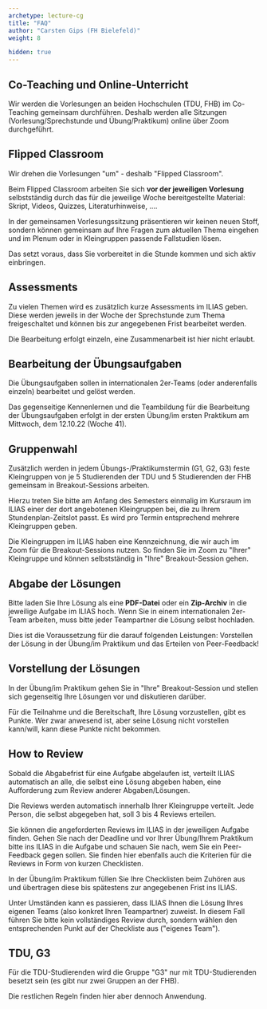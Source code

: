 ```yaml
---
archetype: lecture-cg
title: "FAQ"
author: "Carsten Gips (FH Bielefeld)"
weight: 8

hidden: true
---
```



## Co-Teaching und Online-Unterricht

Wir werden die Vorlesungen an beiden Hochschulen (TDU, FHB) im Co-Teaching gemeinsam
durchführen. Deshalb werden alle Sitzungen (Vorlesung/Sprechstunde und Übung/Praktikum)
online über Zoom durchgeführt.


## Flipped Classroom

Wir drehen die Vorlesungen "um" - deshalb "Flipped Classroom".

Beim Flipped Classroom arbeiten Sie sich **vor der jeweiligen Vorlesung** selbstständig
durch das für die jeweilige Woche bereitgestellte Material: Skript, Videos, Quizzes,
Literaturhinweise, ....

In der gemeinsamen Vorlesungssitzung präsentieren wir keinen neuen Stoff, sondern können
gemeinsam auf Ihre Fragen zum aktuellen Thema eingehen und im Plenum oder in Kleingruppen
passende Fallstudien lösen.

Das setzt voraus, dass Sie vorbereitet in die Stunde kommen und sich aktiv einbringen.


## Assessments

Zu vielen Themen wird es zusätzlich kurze Assessments im ILIAS geben. Diese werden
jeweils in der Woche der Sprechstunde zum Thema freigeschaltet und können bis zur
angegebenen Frist bearbeitet werden.

Die Bearbeitung erfolgt einzeln, eine Zusammenarbeit ist hier nicht erlaubt.


## Bearbeitung der Übungsaufgaben

Die Übungsaufgaben sollen in internationalen 2er-Teams (oder anderenfalls einzeln)
bearbeitet und gelöst werden.

Das gegenseitige Kennenlernen und die Teambildung für die Bearbeitung der Übungsaufgaben
erfolgt in der ersten Übung/im ersten Praktikum am Mittwoch, dem 12.10.22 (Woche 41).


## Gruppenwahl

Zusätzlich werden in jedem Übungs-/Praktikumstermin (G1, G2, G3) feste Kleingruppen
von je 5 Studierenden der TDU und 5 Studierenden der FHB gemeinsam in Breakout-Sessions
arbeiten.

Hierzu treten Sie bitte am Anfang des Semesters einmalig im Kursraum im ILIAS einer der
dort angebotenen Kleingruppen bei, die zu Ihrem Stundenplan-Zeitslot passt. Es wird pro
Termin entsprechend mehrere Kleingruppen geben.

Die Kleingruppen im ILIAS haben eine Kennzeichnung, die wir auch im Zoom für die
Breakout-Sessions nutzen. So finden Sie im Zoom zu "Ihrer" Kleingruppe und können
selbstständig in "Ihre" Breakout-Session gehen.


## Abgabe der Lösungen

Bitte laden Sie Ihre Lösung als eine **PDF-Datei** oder ein **Zip-Archiv** in die
jeweilige Aufgabe im ILIAS hoch. Wenn Sie in einem internationalen 2er-Team arbeiten,
muss bitte jeder Teampartner die Lösung selbst hochladen.

Dies ist die Voraussetzung für die darauf folgenden Leistungen: Vorstellen der Lösung
in der Übung/im Praktikum und das Erteilen von Peer-Feedback!


## Vorstellung der Lösungen

In der Übung/im Praktikum gehen Sie in "Ihre" Breakout-Session und stellen sich
gegenseitig Ihre Lösungen vor und diskutieren darüber.

Für die Teilnahme und die Bereitschaft, Ihre Lösung vorzustellen, gibt es Punkte.
Wer zwar anwesend ist, aber seine Lösung nicht vorstellen kann/will, kann diese
Punkte nicht bekommen.


## How to Review

Sobald die Abgabefrist für eine Aufgabe abgelaufen ist, verteilt ILIAS automatisch
an alle, die selbst eine Lösung abgeben haben, eine Aufforderung zum Review anderer
Abgaben/Lösungen.

Die Reviews werden automatisch innerhalb Ihrer Kleingruppe verteilt. Jede Person,
die selbst abgegeben hat, soll 3 bis 4 Reviews erteilen.

Sie können die angeforderten Reviews im ILIAS in der jeweiligen Aufgabe finden.
Gehen Sie nach der Deadline und vor Ihrer Übung/Ihrem Praktikum bitte ins ILIAS
in die Aufgabe und schauen Sie nach, wem Sie ein Peer-Feedback gegen sollen. Sie
finden hier ebenfalls auch die Kriterien für die Reviews in Form von kurzen
Checklisten.

In der Übung/im Praktikum füllen Sie Ihre Checklisten beim Zuhören aus und übertragen
diese bis spätestens zur angegebenen Frist ins ILIAS.

Unter Umständen kann es passieren, dass ILIAS Ihnen die Lösung Ihres eigenen Teams
(also konkret Ihren Teampartner) zuweist. In diesem Fall führen Sie bitte kein
vollständiges Review durch, sondern wählen den entsprechenden Punkt auf der Checkliste
aus ("eigenes Team").


## TDU, G3

Für die TDU-Studierenden wird die Gruppe "G3" nur mit TDU-Studierenden besetzt sein
(es gibt nur zwei Gruppen an der FHB).

Die restlichen Regeln finden hier aber dennoch Anwendung.
